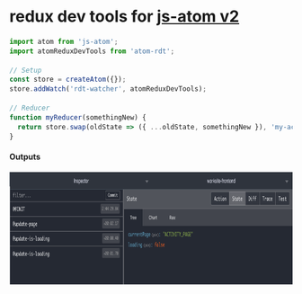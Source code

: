 # redux dev tools for [js-atom v2]()

```ts
import atom from 'js-atom';
import atomReduxDevTools from 'atom-rdt';

// Setup
const store = createAtom({});
store.addWatch('rdt-watcher', atomReduxDevTools);

// Reducer
function myReducer(somethingNew) {
  return store.swap(oldState => ({ ...oldState, somethingNew }), 'my-action-type');
}
```
#### Outputs
<img src="./screenshot.png" height="200">